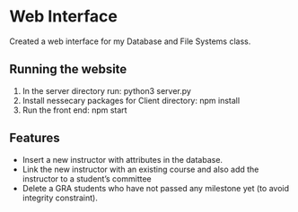 # Web Interface

Created a web interface for my Database and File Systems class.

## Running the website
1. In the server directory run: python3 server.py
2. Install nessecary packages for Client directory: npm install
3. Run the front end: npm start

## Features
- Insert a new instructor with attributes in the database.
- Link the new instructor with an existing course and also add the instructor to a student’s committee
- Delete a GRA students who have not passed any milestone yet (to avoid integrity constraint). 

